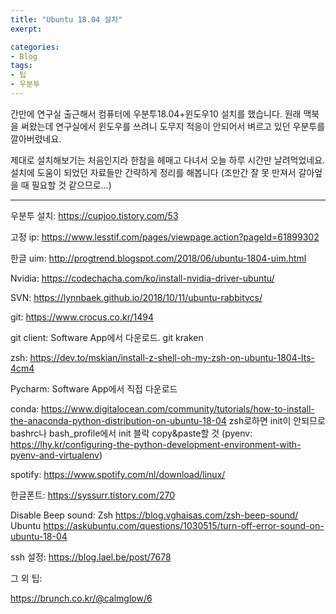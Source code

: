 ```yaml
---
title: "Ubuntu 18.04 설치"
exerpt: 

categories:
- Blog
tags:
- 팁
- 우분투
---
```



간만에 연구실 출근해서 컴퓨터에 우분투18.04+윈도우10 설치를 했습니다. 원래 맥북을 써왔는데 연구실에서 윈도우를 쓰려니 도무지  적응이 안되어서 벼르고 있던 우분투를 깔아버렸네요. 

제대로 설치해보기는 처음인지라 한참을 헤매고 다녀서 오늘 하루 시간만 날려먹었네요. 설치에 도움이 되었던 자료들만 간략하게 정리를 해봅니다 (조만간 잘 못 만져서 갈아엎을 때 필요할 것 같으므로...)

---

우분투 설치: <https://cupjoo.tistory.com/53>

고정 ip: <https://www.lesstif.com/pages/viewpage.action?pageId=61899302>

한글 uim: <http://progtrend.blogspot.com/2018/06/ubuntu-1804-uim.html>

Nvidia: <https://codechacha.com/ko/install-nvidia-driver-ubuntu/>

SVN: <https://lynnbaek.github.io/2018/10/11/ubuntu-rabbitvcs/>

git: <https://www.crocus.co.kr/1494>

git client: Software App에서 다운로드. git kraken

zsh: <https://dev.to/mskian/install-z-shell-oh-my-zsh-on-ubuntu-1804-lts-4cm4>

Pycharm: Software App에서 직접 다운로드

conda: <https://www.digitalocean.com/community/tutorials/how-to-install-the-anaconda-python-distribution-on-ubuntu-18-04>
zsh로하면 init이 안되므로 bashrc나 bash_profile에서 init 블락 copy&paste할 것
(pyenv: <https://lhy.kr/configuring-the-python-development-environment-with-pyenv-and-virtualenv>)

spotify: <https://www.spotify.com/nl/download/linux/>

한글폰트: <https://syssurr.tistory.com/270>

Disable Beep sound: Zsh <https://blog.vghaisas.com/zsh-beep-sound/> Ubuntu <https://askubuntu.com/questions/1030515/turn-off-error-sound-on-ubuntu-18-04>

ssh 설정: <https://blog.lael.be/post/7678>

그 외 팁:

<https://brunch.co.kr/@calmglow/6>












